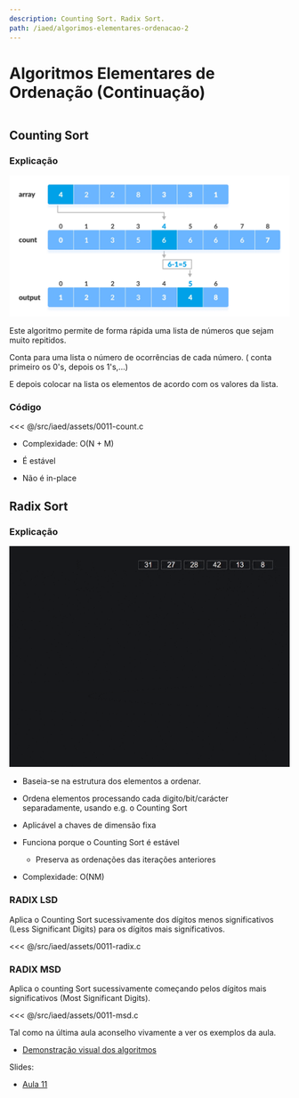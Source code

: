 ```yaml
---
description: Counting Sort. Radix Sort.
path: /iaed/algorimos-elementares-ordenacao-2
---
```


# Algoritmos Elementares de Ordenação (Continuação)

```toc

```

## Counting Sort

### Explicação

![Count](./assets/0011-count.png)

Este algoritmo permite de forma rápida uma lista de números que sejam muito repitidos.

Conta para uma lista o número de ocorrências de cada número. ( conta primeiro os 0's, depois os 1's,...)

E depois colocar na lista os elementos de acordo com os valores da lista.

### Código

<<< @/src/iaed/assets/0011-count.c

- Complexidade: O(N + M)

- É estável

- Não é in-place

## Radix Sort

### Explicação

![Radix](./assets/0011-radix.gif)

- Baseia-se na estrutura dos elementos a ordenar.
- Ordena elementos processando cada digito/bit/carácter
  separadamente, usando e.g. o Counting Sort

- Aplicável a chaves de dimensão fixa

- Funciona porque o Counting Sort é estável

  - Preserva as ordenações das iterações anteriores

- Complexidade: O(NM)

### RADIX LSD

Aplica o Counting Sort sucessivamente dos dígitos menos
significativos (Less Significant Digits) para os dígitos mais
significativos.

<<< @/src/iaed/assets/0011-radix.c

### RADIX MSD

Aplica o counting Sort sucessivamente
começando pelos dígitos mais significativos
(Most Significant Digits).

<<< @/src/iaed/assets/0011-msd.c

Tal como na última aula aconselho vivamente a ver os exemplos da aula.

- [Demonstração visual dos algoritmos](https://gonque.github.io/sorting-algos/)

Slides:

- [Aula 11](https://drive.google.com/file/d/1hyn_bZjbht2hgVXXRFCXpJfPMbsNAlsb/view?usp=sharing)
